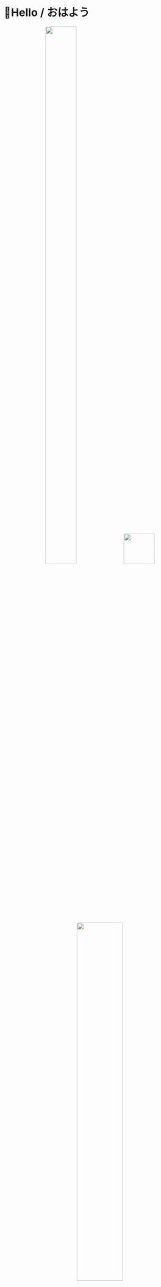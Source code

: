 # 👋Hello / おはよう

<div align="center">

<img src = "https://img.theqoo.net/proxy/https://i.imgur.com/alYAGFW.gif" width="40%" height="60%">
<img src = "https://img.theqoo.net/proxy/https://i.imgur.com/QATM0OT.gif" width="40%" height="80">
<img src = "https://user-images.githubusercontent.com/64956234/103592984-e0e79100-4f37-11eb-82dd-7054ec7500ba.gif" width="49%" height="49%">

</div>

<div align="center">
	
![Anurag's github stats](https://github-readme-stats.vercel.app/api?username=RyokanMaster&show_icons=true&theme=synthwave)
	
[![Hits](https://hits.seeyoufarm.com/api/count/incr/badge.svg?url=https%3A%2F%2Fgithub.com%2FRyokanMaster&count_bg=%23989C91&title_bg=%23F7EED3&icon=nintendoswitch.svg&icon_color=%23E9456C&title=Hits&edge_flat=false)](https://hits.seeyoufarm.com)

</div>

